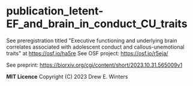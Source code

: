 # publication_letent-EF_and_brain_in_conduct_CU_traits
See preregistration titled "Executive functioning and underlying brain correlates associated with adolescent conduct and callous-unemotional traits" at https://osf.io/ha5re
See OSF project: https://osf.io/r5eja/ 

See preprint: https://biorxiv.org/cgi/content/short/2023.10.31.565009v1 

**MIT Licence**
Copyright (C) 2023 Drew E. Winters 


